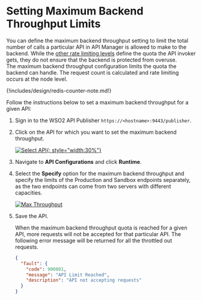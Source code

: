 # Setting Maximum Backend Throughput Limits

You can define the maximum backend throughput setting to limit the total number of calls a particular API in API Manager is allowed to make to the backend. While the [other rate limiting levels]({{base_path}}/design/rate-limiting/setting-throttling-limits) define the quota the API invoker gets, they do not ensure that the backend is protected from overuse. The maximum backend throughput configuration limits the quota the backend can handle. The request count is calculated and rate limiting occurs at the node level. 

{!includes/design/redis-counter-note.md!}

Follow the instructions below to set a maximum backend throughput for a given API:

1.  Sign in to the WSO2 API Publisher `https://<hostname>:9443/publisher`.

2.  Click on the API for which you want to set the maximum backend throughput.
    
    [![Select API]({{base_path}}/assets/img/learn/select-api-with-business-info.png){: style="width:30%"}]({{base_path}}/assets/img/learn/select-api-with-business-info.png)
    
3.  Navigate to **API Configurations** and click **Runtime**.

4.  Select the **Specify** option for the maximum backend throughput and specify the limits of the Production and Sandbox endpoints separately, as the two endpoints can come from two servers with different capacities.

    [![Max Throughput]({{base_path}}/assets/img/learn/learn-throttling-maxtps.png)]({{base_path}}/assets/img/learn/learn-throttling-maxtps.png)
    
5.  Save the API.
    
     When the maximum backend throughput quota is reached for a given API, more requests will not be accepted for that particular API. The following error message will be returned for all the throttled out requests.

    ```json
    {
      "fault": {
        "code": 900801,
        "message": "API Limit Reached",
        "description": "API not accepting requests"
      }
    }
    ```  